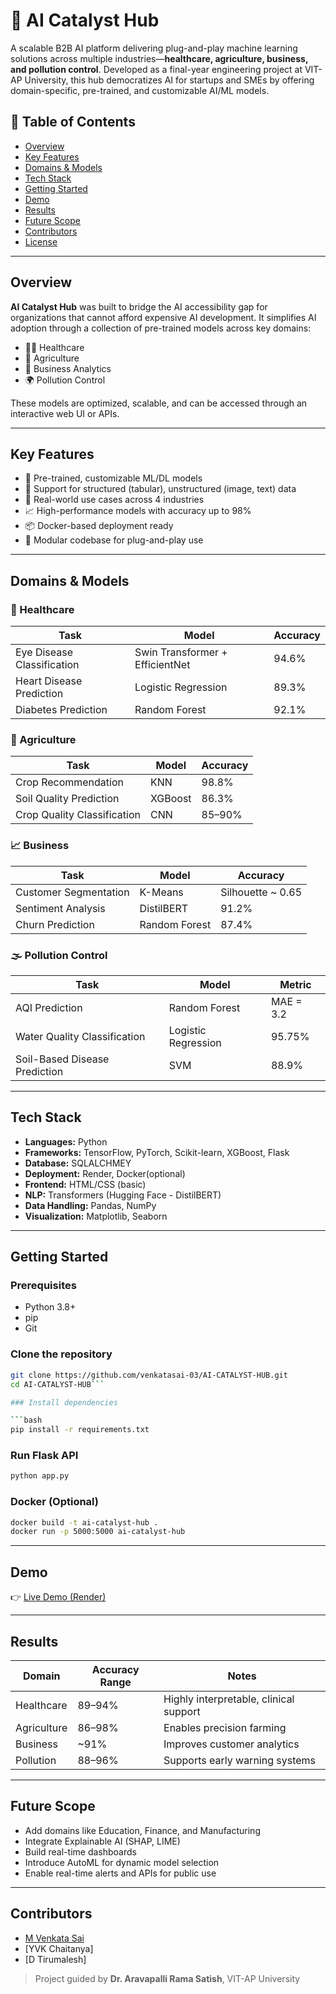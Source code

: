 # 🧠 AI Catalyst Hub

A scalable B2B AI platform delivering plug-and-play machine learning solutions across multiple industries—**healthcare, agriculture, business, and pollution control**. Developed as a final-year engineering project at VIT-AP University, this hub democratizes AI for startups and SMEs by offering domain-specific, pre-trained, and customizable AI/ML models.

## 📌 Table of Contents

- [Overview](#overview)
- [Key Features](#key-features)
- [Domains & Models](#domains--models)
- [Tech Stack](#tech-stack)
- [Getting Started](#getting-started)
- [Demo](#demo)
- [Results](#results)
- [Future Scope](#future-scope)
- [Contributors](#contributors)
- [License](#license)

---

## Overview

**AI Catalyst Hub** was built to bridge the AI accessibility gap for organizations that cannot afford expensive AI development. It simplifies AI adoption through a collection of pre-trained models across key domains:

- 👩‍⚕️ Healthcare
- 🌾 Agriculture
- 💼 Business Analytics
- 🌍 Pollution Control

These models are optimized, scalable, and can be accessed through an interactive web UI or APIs.

---

## Key Features

- 🔌 Pre-trained, customizable ML/DL models
- 🧠 Support for structured (tabular), unstructured (image, text) data
- 🔎 Real-world use cases across 4 industries
- 📈 High-performance models with accuracy up to 98%
- 📦 Docker-based deployment ready
- 🧩 Modular codebase for plug-and-play use

---

## Domains & Models

### 🔬 Healthcare
| Task | Model | Accuracy |
|------|-------|----------|
| Eye Disease Classification | Swin Transformer + EfficientNet | 94.6% |
| Heart Disease Prediction | Logistic Regression | 89.3% |
| Diabetes Prediction | Random Forest | 92.1% |

### 🌾 Agriculture
| Task | Model | Accuracy |
|------|-------|----------|
| Crop Recommendation | KNN | 98.8% |
| Soil Quality Prediction | XGBoost | 86.3% |
| Crop Quality Classification | CNN | 85–90% |

### 📈 Business
| Task | Model | Accuracy |
|------|-------|----------|
| Customer Segmentation | K-Means | Silhouette ~ 0.65 |
| Sentiment Analysis | DistilBERT | 91.2% |
| Churn Prediction | Random Forest | 87.4% |

### 🌫️ Pollution Control
| Task | Model | Metric |
|------|-------|--------|
| AQI Prediction | Random Forest | MAE = 3.2 |
| Water Quality Classification | Logistic Regression | 95.75% |
| Soil-Based Disease Prediction | SVM | 88.9% |

---

## Tech Stack

- **Languages:** Python
- **Frameworks:** TensorFlow, PyTorch, Scikit-learn, XGBoost, Flask
- **Database:** SQLALCHMEY
- **Deployment:** Render, Docker(optional)
- **Frontend:** HTML/CSS (basic)
- **NLP:** Transformers (Hugging Face - DistilBERT)
- **Data Handling:** Pandas, NumPy
- **Visualization:** Matplotlib, Seaborn

---

##  Getting Started

### Prerequisites

- Python 3.8+
- pip
- Git

### Clone the repository

```bash
git clone https://github.com/venkatasai-03/AI-CATALYST-HUB.git
cd AI-CATALYST-HUB```

### Install dependencies

```bash
pip install -r requirements.txt
```

### Run Flask API

```bash
python app.py
```

### Docker (Optional)

```bash
docker build -t ai-catalyst-hub .
docker run -p 5000:5000 ai-catalyst-hub
```

---

##  Demo

👉 [Live Demo (Render)](https://ai-catalyst-hub.onrender.com/)

---

##  Results

| Domain       | Accuracy Range | Notes                                     |
|--------------|----------------|-------------------------------------------|
| Healthcare   | 89–94%         | Highly interpretable, clinical support    |
| Agriculture  | 86–98%         | Enables precision farming                 |
| Business     | ~91%           | Improves customer analytics               |
| Pollution    | 88–96%         | Supports early warning systems            |

---

##  Future Scope

- Add domains like Education, Finance, and Manufacturing
- Integrate Explainable AI (SHAP, LIME)
- Build real-time dashboards
- Introduce AutoML for dynamic model selection
- Enable real-time alerts and APIs for public use

---

##  Contributors

- [M Venkata Sai](https://github.com/venkatasai-03)
- [YVK Chaitanya]
- [D Tirumalesh]

> Project guided by **Dr. Aravapalli Rama Satish**, VIT-AP University
